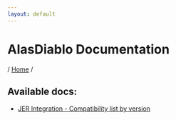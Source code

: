```yaml
---
layout: default
---
```


# AlasDiablo Documentation
/ [Home](/) /

## Available docs:
+ [JER Integration - Compatibility list by version](/jer-integration)
